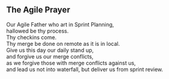 ## The Agile Prayer

Our Agile Father who art in Sprint Planning,  
hallowed be thy process.  
Thy checkins come.  
Thy merge be done on remote as it is in local.  
Give us this day our daily stand up,  
and forgive us our merge conflicts,  
as we forgive those with merge conflicts against us,  
and lead us not into waterfall, but deliver us from sprint review.  

